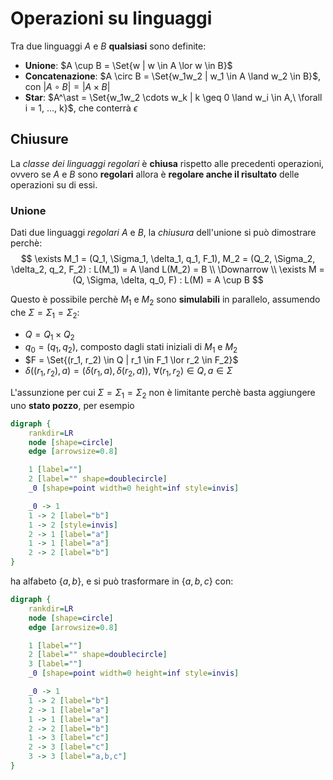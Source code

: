 # Operazioni su linguaggi

Tra due linguaggi $A$ e $B$ **qualsiasi** sono definite:
- **Unione**: $A \cup B = \Set{w | w \in A \lor w \in B}$
- **Concatenazione**: $A \circ B = \Set{w_1w_2 | w_1 \in A \land w_2 \in B}$, con $|A \circ B| = |A \times B|$
- **Star**: $A^\ast = \Set{w_1w_2 \cdots w_k | k \geq 0 \land w_i \in A,\ \forall i = 1, ..., k}$, che conterrà $\epsilon$

## Chiusure

La _classe dei linguaggi regolari_ è **chiusa** rispetto alle precedenti operazioni, ovvero se $A$ e $B$ sono **regolari** allora è **regolare anche il risultato** delle operazioni su di essi.

### Unione

Dati due linguaggi _regolari_ $A$ e $B$, la _chiusura_ dell'unione si può dimostrare perchè:
$$
\exists M_1 = (Q_1, \Sigma_1, \delta_1, q_1, F_1), M_2 = (Q_2, \Sigma_2, \delta_2, q_2, F_2) : L(M_1) = A \land L(M_2) = B \\
\Downarrow \\
\exists M = (Q, \Sigma, \delta, q_0, F) : L(M) = A \cup B
$$

Questo è possibile perchè $M_1$ e $M_2$ sono **simulabili** in parallelo, assumendo che $\Sigma = \Sigma_1 = \Sigma_2$:
- $Q = Q_1 \times Q_2$
- $q_0 = (q_1, q_2)$, composto dagli stati iniziali di $M_1$ e $M_2$
- $F = \Set{(r_1, r_2) \in Q | r_1 \in F_1 \lor r_2 \in F_2}$
- $\delta((r_1, r_2), a) = (\delta(r_1, a), \delta(r_2, a)),\ \forall (r_1, r_2) \in Q, a \in \Sigma$

L'assunzione per cui $\Sigma = \Sigma_1 = \Sigma_2$ non è limitante perchè basta aggiungere uno **stato pozzo**, per esempio
```dot process
digraph {
	rankdir=LR
	node [shape=circle]
	edge [arrowsize=0.8]

	1 [label=""]
	2 [label="" shape=doublecircle]
	_0 [shape=point width=0 height=inf style=invis]

	_0 -> 1
	1 -> 2 [label="b"]
	1 -> 2 [style=invis]
	2 -> 1 [label="a"]
	1 -> 1 [label="a"]
	2 -> 2 [label="b"]
}
```
ha alfabeto $\{a, b\}$, e si può trasformare in $\{a, b, c\}$ con:
```dot process
digraph {
	rankdir=LR
	node [shape=circle]
	edge [arrowsize=0.8]

	1 [label=""]
	2 [label="" shape=doublecircle]
	3 [label=""]
	_0 [shape=point width=0 height=inf style=invis]

	_0 -> 1
	1 -> 2 [label="b"]
	2 -> 1 [label="a"]
	1 -> 1 [label="a"]
	2 -> 2 [label="b"]
	1 -> 3 [label="c"]
	2 -> 3 [label="c"]
	3 -> 3 [label="a,b,c"]
}
```
